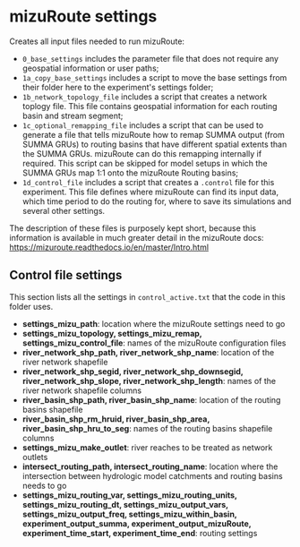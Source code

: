 # mizuRoute settings
Creates all input files needed to run mizuRoute:
- `0_base_settings` includes the parameter file that does not require any geospatial information or user paths;
- `1a_copy_base_settings` includes a script to move the base settings from their folder here to the experiment's settings folder;
- `1b_network_topology_file` includes a script that creates a network toplogy file. This file contains geospatial information for each routing basin and stream segment;
- `1c_optional_remapping_file` includes a script that can be used to generate a file that tells mizuRoute how to remap SUMMA output (from SUMMA GRUs) to routing basins that have different spatial extents than the SUMMA GRUs. mizuRoute can do this remapping internally if required. This script can be skipped for model setups in which the SUMMA GRUs map 1:1 onto the mizuRoute Routing basins;
- `1d_control_file` includes a script that creates a `.control` file for this experiment. This file defines where mizuRoute can find its input data, which time period to do the routing for, where to save its simulations and several other settings.

The description of these files is purposely kept short, because this information is available in much greater detail in the mizuRoute docs: https://mizuroute.readthedocs.io/en/master/Intro.html

## Control file settings
This section lists all the settings in `control_active.txt` that the code in this folder uses.
- **settings_mizu_path**: location where the mizuRoute settings need to go
- **settings_mizu_topology, settings_mizu_remap, settings_mizu_control_file**: names of the mizuRoute configuration files
- **river_network_shp_path, river_network_shp_name**: location of the river network shapefile
- **river_network_shp_segid, river_network_shp_downsegid, river_network_shp_slope, river_network_shp_length**: names of the river network shapefile columns
- **river_basin_shp_path, river_basin_shp_name**: location of the routing basins shapefile
- **river_basin_shp_rm_hruid, river_basin_shp_area, river_basin_shp_hru_to_seg**: names of the routing basins shapefile columns
- **settings_mizu_make_outlet**: river reaches to be treated as network outlets
- **intersect_routing_path, intersect_routing_name**: location where the intersection between hydrologic model catchments and routing basins needs to go
- **settings_mizu_routing_var, settings_mizu_routing_units, settings_mizu_routing_dt, settings_mizu_output_vars, settings_mizu_output_freq, settings_mizu_within_basin, experiment_output_summa, experiment_output_mizuRoute, experiment_time_start, experiment_time_end**: routing settings 
